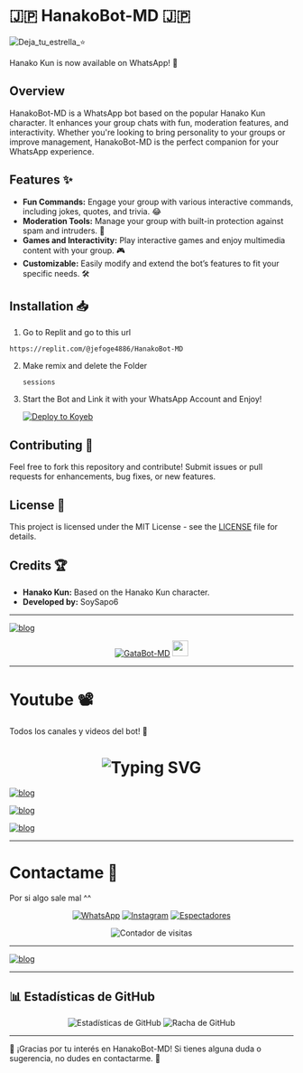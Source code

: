 # 🇯🇵 HanakoBot-MD 🇯🇵

![Deja_tu_estrella_⭐](https://i.postimg.cc/W1P24C13/descarga-24.jpg)

Hanako Kun is now available on WhatsApp! 🎉

## Overview
HanakoBot-MD is a WhatsApp bot based on the popular Hanako Kun character. It enhances your group chats with fun, moderation features, and interactivity. Whether you're looking to bring personality to your groups or improve management, HanakoBot-MD is the perfect companion for your WhatsApp experience.

## Features ✨

- **Fun Commands:** Engage your group with various interactive commands, including jokes, quotes, and trivia. 😂
- **Moderation Tools:** Manage your group with built-in protection against spam and intruders. 🚫
- **Games and Interactivity:** Play interactive games and enjoy multimedia content with your group. 🎮
- **Customizable:** Easily modify and extend the bot’s features to fit your specific needs. 🛠️

## Installation 📥

1. Go to Replit and go to this url

 ```
https://replit.com/@jefoge4886/HanakoBot-MD
   ```
2. Make remix and delete the Folder

   ```
   sessions
   ```

3. Start the Bot and Link it with your WhatsApp Account and Enjoy!

    [![Deploy to Koyeb](https://www.koyeb.com/static/images/deploy/button.svg)](https://app.koyeb.com/deploy?name=hanakobot-md&repository=SoySapo6%2FHanakoBot-MD&branch=main&build_command=cd+AZURA-ULTRA-2.0-BOT+%26%26+npm+install&run_command=cd+AZURA-ULTRA-2.0-BOT+%26%26+npm+start&instance_type=free&regions=was&instances_min=0&autoscaling_sleep_idle_delay=300)

## Contributing 🤝

Feel free to fork this repository and contribute! Submit issues or pull requests for enhancements, bug fixes, or new features.

## License 📜
This project is licensed under the MIT License - see the [LICENSE](LICENSE) file for details.

## Credits 🏆
- **Hanako Kun:** Based on the Hanako Kun character.
- **Developed by:** SoySapo6

---

[![blog](https://files.catbox.moe/9zq2i4.png)](https://soymaycol.itch.io/)

<p align="center">
  <a href="#"><img title="GataBot-MD" src="https://img.shields.io/badge/Deja tu ⭐ Para darme motivos de Seguir ^^ -red?colorA=%255ff0000&colorB=%23017e40&style=for-the-badge"></a>
  <img src="https://i.postimg.cc/W1P24C13/descarga-24.jpg" height="28px">
</p>

---

# Youtube 📽️
<p>Todos los canales y videos del bot! 🎥</p>

<h1 align="center">
  <img src="https://readme-typing-svg.herokuapp.com?font=Fira+Code&size=30&pause=5&color=00F7FF&center=true&vCenter=true&width=650&lines=Canales+de+Youtube+🔥🔥" alt="Typing SVG">
</h1>

[![blog](https://img.shields.io/badge/RAP-GataBot_VS_MaycolAI-FF0000?style=for-the-badge&logo=youtube&logoColor=white)](https://youtu.be/HFNhMzYmA5Y?si=SUWcBEY1u3JUMyN1)

[![blog](https://img.shields.io/badge/Primer_Canal-SoyMaycol-FF0000?style=for-the-badge&logo=youtube&logoColor=white)](https://www.youtube.com/@Palito-100)

[![blog](https://img.shields.io/badge/Segundo_Canal-SoyMaycol-FF0000?style=for-the-badge&logo=youtube&logoColor=white)](https://www.youtube.com/@Palito-200)

---

# Contactame 🤙
<p>Por si algo sale mal ^^</p>

<div align="center">
  <a href="https://api.whatsapp.com/send/?phone=+51921826291&text=Hola%20👋%20soporte%20de%20HanakoBot&type=phone_number&app_absent=0" target="blank"><img src="https://img.shields.io/badge/Whatsapp-30302f?style=flat&logo=whatsapp" alt="WhatsApp" /></a>  
  <a href="http://www.instagram.com/SoyMaycol" target="blank"><img src="https://img.shields.io/badge/Instagram-30302f?style=flat&logo=instagram" alt="Instagram" /></a>  
  <a href="https://github.com/SoySapo6/HanakoBot-MD/watchers"><img title="Espectadores" src="https://img.shields.io/github/watchers/SoySapo6/HanakoBot-MD?label=Espectadores&style=social" alt="Espectadores" /></a>  
</div>

<div align="center">
  <p><img src="https://profile-counter.glitch.me/{MaycolAI}/count.svg" alt="Contador de visitas" /></p>
</div>

---

[![blog](https://img.shields.io/badge/Base_Utilizada:-AzuraUltraBotMD-FFFFFF?style=for-the-badge&logo=github&logoColor=black)](https://github.com/russellxz/AZURA-ULTRA-2.0-BOT)

---

## 📊 **Estadísticas de GitHub**

<p align="center">
  <img src="https://github-readme-stats.vercel.app/api?username=soysapo6&repo=HanakoBot-MD&show_icons=true&theme=radical&hide_border=true" alt="Estadísticas de GitHub">
  <img src="https://github-readme-streak-stats.herokuapp.com/?user=SoySapo6&repo=HanakoBot-MD&theme=radical&hide_border=true" alt="Racha de GitHub">
</p>

---

🌟 ¡Gracias por tu interés en HanakoBot-MD! Si tienes alguna duda o sugerencia, no dudes en contactarme. 🤗
